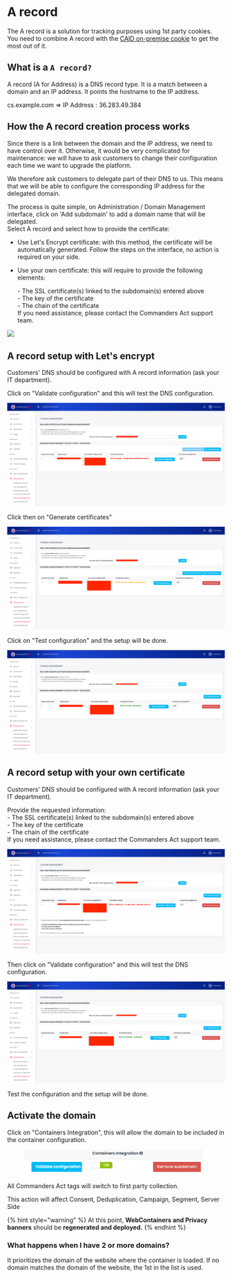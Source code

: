 # A record

The A record is a solution for tracking purposes using 1st party cookies.\
You need to combine A record with the [CAID on-premise cookie](cookie-caid.md) to get the most out of it.

## What is a `A record?`

A record (A for Address) is a DNS record type. It is a match between a domain and an IP address. It points the hostname to the IP address.

cs.example.com ⇒ IP Address : 36.283.49.384

## How the A record creation process works

Since there is a link between the domain and the IP address, we need to have control over it. Otherwise, it would be very complicated for maintenance: we will have to ask customers to change their configuration each time we want to upgrade the platform.

We therefore ask customers to delegate part of their DNS to us. This means that we will be able to configure the corresponding IP address for the delegated domain.

The process is quite simple, on Administration / Domain Management interface, click on 'Add subdomain' to add a domain name that will be delegated.\
Select A record and select how to provide the certificate:

* Use Let's Encrypt certificate: with this method, the certificate will be automatically generated. Follow the steps on the interface, no action is required on your side.
*   Use your own certificate: this will require to provide the following elements:

    \- The SSL certificate(s) linked to the subdomain(s) entered above\
    \- The key of the certificate\
    \- The chain of the certificate\
    If you need assistance, please contact the Commanders Act support team.

![](<../../../.gitbook/assets/Capture d’écran 2022-05-20 à 14.50.37 (1).png>)

## A record setup with Let's encrypt

Customers' DNS should be configured with A record information (ask your IT department).

Click on "Validate configuration" and this will test the DNS configuration.

![](<../../../.gitbook/assets/image (1) (3) (1) (1).png>)

Click then on "Generate certificates"

![](<../../../.gitbook/assets/image (3) (3).png>)

Click on "Test configuration" and the setup will be done.

![](<../../../.gitbook/assets/image (4) (1) (3).png>)

## A record setup with your own certificate

Customers' DNS should be configured with A record information (ask your IT department).

Provide the requested information:\
\- The SSL certificate(s) linked to the subdomain(s) entered above\
\- The key of the certificate\
\- The chain of the certificate\
If you need assistance, please contact the Commanders Act support team.

![](<../../../.gitbook/assets/image (5) (2) (1).png>)

Then click on "Validate configuration" and this will test the DNS configuration.

![](<../../../.gitbook/assets/image (6) (1) (1) (2) (1).png>)

Test the configuration and the setup will be done.

## Activate the domain

Click on "Containers Integration", this will allow the domain to be included in the container configuration.

<figure><img src="../../../.gitbook/assets/image (438).png" alt=""><figcaption></figcaption></figure>

All Commanders Act tags will switch to first party collection.

This action will affect Consent, Deduplication, Campaign, Segment, Server Side

{% hint style="warning" %}
At this point, **WebContainers and Privacy banners** should be **regenerated and deployed.**
{% endhint %}

### What happens when I have 2 or more domains?

It prioritizes the domain of the website where the container is loaded. If no domain matches the domain of the website, the 1st in the list is used.
